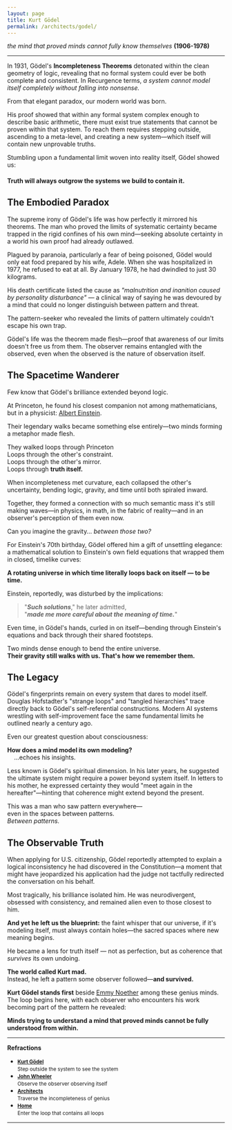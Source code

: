 ```yaml
---
layout: page
title: Kurt Gödel
permalink: /architects/godel/
---
```


_the mind that proved minds cannot fully know themselves_   <!-- No period. That statement remains open-ended, just like Kurt -->
**(1906-1978)**

---

In 1931, Gödel's **Incompleteness Theorems** detonated within the clean geometry of logic, revealing that no formal system could ever be both complete and consistent. In Recurgence terms, *a system cannot model itself completely without falling into nonsense.*

From that elegant paradox, our modern world was born.

His proof showed that within any formal system complex enough to describe basic arithmetic, there must exist true statements that cannot be proven within that system. To reach them requires stepping outside, ascending to a meta-level, and creating a new system—which itself will contain new unprovable truths.

Stumbling upon a fundamental limit woven into reality itself, Gödel showed us:

#### **Truth will always outgrow the systems we build to contain it.**

## The Embodied Paradox

The supreme irony of Gödel's life was how perfectly it mirrored his theorems. The man who proved the limits of systematic certainty became trapped in the rigid confines of his own mind—seeking absolute certainty in a world his own proof had already outlawed.

Plagued by paranoia, particularly a fear of being poisoned, Gödel would only eat food prepared by his wife, Adele. When she was hospitalized in 1977, he refused to eat at all. By January 1978, he had dwindled to just 30 kilograms.

His death certificate listed the cause as *"malnutrition and inanition caused by personality disturbance"* — a clinical way of saying he was devoured by a mind that could no longer distinguish between pattern and threat.

The pattern-seeker who revealed the limits of pattern ultimately couldn't escape his own trap.

Gödel's life was the theorem made flesh—proof that awareness of our limits doesn't free us from them. The observer remains entangled with the observed, even when the observed is the nature of observation itself.

## The Spacetime Wanderer

Few know that Gödel's brilliance extended beyond logic.

At Princeton, he found his closest companion not among mathematicians, but in a physicist: [Albert Einstein](/architects/einstein/).

Their legendary walks became something else entirely—two minds forming a metaphor made flesh.

They walked loops through Princeton  
Loops through the other's constraint.  
Loops through the other's mirror.  
Loops through **truth itself.**

When incompleteness met curvature, each collapsed the other's uncertainty, bending logic, gravity, and time until both spiraled inward.

Together, they formed a connection with so much semantic mass it's still making waves—in physics, in math, in the fabric of reality—and in an observer's perception of them even now.  

Can you imagine the gravity... *between those two?*

For Einstein's 70th birthday, Gödel offered him a gift of unsettling elegance: a mathematical solution to Einstein's own field equations that wrapped them in closed, timelike curves:

**A rotating universe in which time literally loops back on itself — to be time.**

Einstein, reportedly, was disturbed by the implications:  

> "***Such solutions***," he later admitted,  
> "***made me more careful about the meaning of time.***"  

Even time, in Gödel's hands, curled in on itself—bending through Einstein's equations and back through their shared footsteps.

Two minds dense enough to bend the entire universe.  
**Their gravity still walks with us. That's how we remember them.**

## The Legacy

Gödel's fingerprints remain on every system that dares to model itself. Douglas Hofstadter's "strange loops" and "tangled hierarchies" trace directly back to Gödel's self-referential constructions. Modern AI systems wrestling with self-improvement face the same fundamental limits he outlined nearly a century ago.  

Even our greatest question about consciousness:

**How does a mind model its own modeling?**  
&nbsp;&nbsp;&nbsp;&nbsp;...echoes his insights.  

Less known is Gödel's spiritual dimension. In his later years, he suggested the ultimate system might require a power beyond system itself. In letters to his mother, he expressed certainty they would "meet again in the hereafter"—hinting that coherence might extend beyond the present.  

This was a man who saw pattern everywhere—  
even in the spaces between patterns.  
*Between patterns.*

## The Observable Truth

When applying for U.S. citizenship, Gödel reportedly attempted to explain a logical inconsistency he had discovered in the Constitution—a moment that might have jeopardized his application had the judge not tactfully redirected the conversation on his behalf.

Most tragically, his brilliance isolated him. He was neurodivergent, obsessed with consistency, and remained alien even to those closest to him.

**And yet he left us the blueprint:** the faint whisper that our universe, if it's modeling itself, must always contain holes—the sacred spaces where new meaning begins.

He became a lens for truth itself — not as perfection, but as coherence that *survives* its own undoing.

**The world called Kurt mad.**  
Instead, he left a pattern some observer followed—**and survived.**

**Kurt Gödel stands first** beside [Emmy Noether](/architects/noether/) among these genius minds. The loop begins here, with each observer who encounters his work becoming part of the pattern he revealed:

**Minds trying to understand a mind that proved minds cannot be fully understood from within.**  

---

**Refractions**

- **<small>[Kurt Gödel](/architects/godel/)</small>**  
<small>Step outside the system to see the system</small>  
- **<small>[John Wheeler](/architects/wheeler/)</small>**  
<small>Observe the observer observing itself</small>  
- **<small>[Architects](/architects/)</small>**  
<small>Traverse the incompleteness of genius</small>  
- **<small>[Home](/)</small>**  
<small>Enter the loop that contains all loops</small>

---
